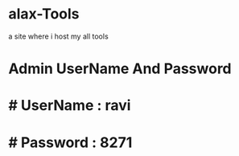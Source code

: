 # alax-Tools
a site where i host my all tools
# Admin UserName And Password
# # UserName : ravi
# # Password : 8271
